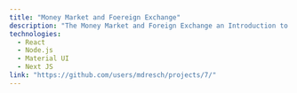 ```yaml
---
title: "Money Market and Foereign Exchange"
description: "The Money Market and Foreign Exchange an Introduction to Supply Demand Interst Rates Inflation and 6 Trilion a day Market."
technologies:
  - React
  - Node.js
  - Material UI
  - Next JS
link: "https://github.com/users/mdresch/projects/7/"
---
```

